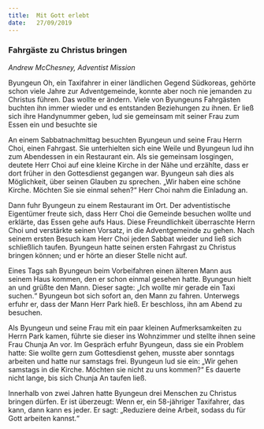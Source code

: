```yaml
---
title:  Mit Gott erlebt
date:   27/09/2019
---
```


### Fahrgäste zu Christus bringen

_Andrew McChesney, Adventist Mission_

Byungeun Oh, ein Taxifahrer in einer ländlichen Gegend Südkoreas, gehörte schon viele Jahre zur Adventgemeinde, konnte aber noch nie jemanden zu Christus führen. Das wollte er ändern. Viele von Byungeuns Fahrgästen buchten ihn immer wieder und es entstanden Beziehungen zu ihnen. Er ließ sich ihre Handynummer geben, lud sie gemeinsam mit seiner Frau zum Essen ein und besuchte sie

An einem Sabbatnachmittag besuchten Byungeun und seine Frau Herrn Choi, einen Fahrgast. Sie unterhielten sich eine Weile und Byungeun lud ihn zum Abendessen in ein Restaurant ein. Als sie gemeinsam losgingen, deutete Herr Choi auf eine kleine Kirche in der Nähe und erzählte, dass er dort früher in den Gottesdienst gegangen war. Byungeun sah dies als Möglichkeit, über seinen Glauben zu sprechen. „Wir haben eine schöne Kirche. Möchten Sie sie einmal sehen?“ Herr Choi nahm die Einladung an.

Dann fuhr Byungeun zu einem Restaurant im Ort. Der adventistische Eigentümer freute sich, dass Herr Choi die Gemeinde besuchen wollte und erklärte, das Essen gehe aufs Haus. Diese Freundlichkeit überraschte Herrn Choi und verstärkte seinen Vorsatz, in die Adventgemeinde zu gehen. Nach seinem ersten Besuch kam Herr Choi jeden Sabbat wieder und ließ sich schließlich taufen. Byungeun hatte seinen ersten Fahrgast zu Christus bringen können; und er hörte an dieser Stelle nicht auf.

Eines Tags sah Byungeun beim Vorbeifahren einen älteren Mann aus seinem Haus kommen, den er schon einmal gesehen hatte. Byungeun hielt an und grüßte den Mann. Dieser sagte: „Ich wollte mir gerade ein Taxi suchen.“ Byungeun bot sich sofort an, den Mann zu fahren. Unterwegs erfuhr er, dass der Mann Herr Park hieß. Er beschloss, ihn am Abend zu besuchen.

Als Byungeun und seine Frau mit ein paar kleinen Aufmerksamkeiten zu Herrn Park kamen, führte sie dieser ins Wohnzimmer und stellte ihnen seine Frau Chunja An vor. Im Gespräch erfuhr Byungeun, dass sie ein Problem hatte: Sie wollte gern zum Gottesdienst gehen, musste aber sonntags arbeiten und hatte nur samstags frei. Byungeun lud sie ein: „Wir gehen samstags in die Kirche. Möchten sie nicht zu uns kommen?“ Es dauerte nicht lange, bis sich Chunja An taufen ließ.

Innerhalb von zwei Jahren hatte Byungeun drei Menschen zu Christus bringen dürfen. Er ist überzeugt: Wenn er, ein 58-jähriger Taxifahrer, das kann, dann kann es jeder. Er sagt: „Reduziere deine Arbeit, sodass du für Gott arbeiten kannst.“
